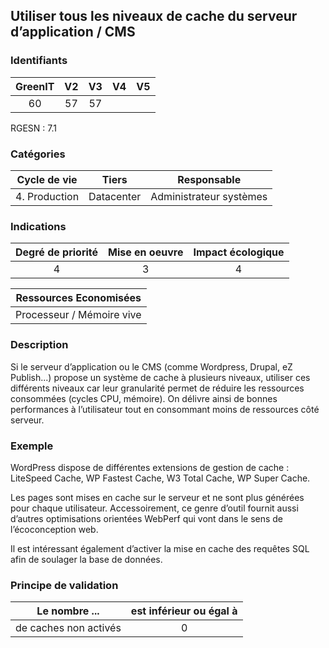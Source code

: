 ## Utiliser tous les niveaux de cache du serveur d’application / CMS

### Identifiants

| GreenIT | V2  | V3  | V4  | V5  |
| :-----: | :-: | :-: | :-: | :-: |
|   60    | 57  | 57  |     |     |

RGESN : 7.1

### Catégories

| Cycle de vie  |   Tiers    |       Responsable       |
| :-----------: | :--------: | :---------------------: |
| 4. Production | Datacenter | Administrateur systèmes |

### Indications

| Degré de priorité | Mise en oeuvre | Impact écologique |
| :---------------: | :------------: | :---------------: |
|         4         |       3        |         4         |

|  Ressources Economisées   |
| :-----------------------: |
| Processeur / Mémoire vive |

### Description

Si le serveur d’application ou le CMS (comme Wordpress, Drupal, eZ Publish...) propose un système de cache à plusieurs niveaux, utiliser ces différents niveaux car leur granularité permet de réduire les ressources consommées (cycles CPU, mémoire). On délivre ainsi de bonnes performances à l’utilisateur tout en consommant moins de ressources côté serveur.

### Exemple

WordPress dispose de différentes extensions de gestion de cache : LiteSpeed Cache, WP Fastest Cache, W3 Total Cache, WP Super Cache.

Les pages sont mises en cache sur le serveur et ne sont plus générées pour chaque utilisateur. Accessoirement, ce genre d’outil fournit aussi d’autres optimisations orientées WebPerf qui vont dans le sens de l’écoconception web.

Il est intéressant également d’activer la mise en cache des requêtes SQL afin de soulager la base de données.

### Principe de validation

| Le nombre ...         | est inférieur ou égal à |
| --------------------- | :---------------------: |
| de caches non activés |            0            |
